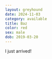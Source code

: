 ```yaml
---
layout: greyhound
date: 2024-11-03
category: available
title: Baz
color: red
sex: male
dob: 2019-03-20
---
```

I just arrived!
